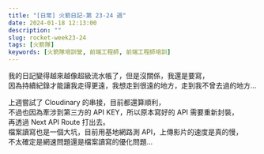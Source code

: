 ```yaml
---
title: "[日常] 火箭日記-第 23-24 週"
date: 2024-01-18 12:13:00
description: ""
slug: rocket-week23-24
tags: [火箭隊]
keywords: [火箭隊培訓營, 前端工程師, 前端工程師培訓]
---
```


我的日記變得越來越像超級流水帳了，但是沒關係，我還是要寫，  
因為持續紀錄才能讓我走得更遠，我想走到很遠的地方，走到我不曾去過的地方...

上週嘗試了 Cloudinary 的串接，目前都還算順利，  
不過也因為牽涉到第三方的 API KEY，所以原本寫好的 API 需要重新封裝，  
再透過 Next API Route 打出去。  
檔案讀寫也是一個大坑，目前用基地網路測 API，上傳影片的速度是真的慢，  
不太確定是網速問題還是檔案讀寫的優化問題...
